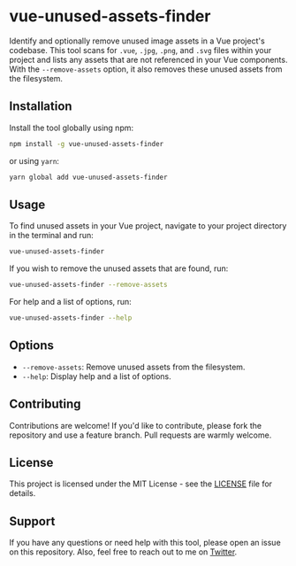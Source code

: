 # vue-unused-assets-finder

Identify and optionally remove unused image assets in a Vue project's codebase. This tool scans for `.vue`, `.jpg`, `.png`, and `.svg` files within your project and lists any assets that are not referenced in your Vue components. With the `--remove-assets` option, it also removes these unused assets from the filesystem.

## Installation

Install the tool globally using npm:

```bash
npm install -g vue-unused-assets-finder
```
or using `yarn`:

```bash
yarn global add vue-unused-assets-finder
```

## Usage

To find unused assets in your Vue project, navigate to your project directory in the terminal and run:

```bash
vue-unused-assets-finder
```

If you wish to remove the unused assets that are found, run:

```bash
vue-unused-assets-finder --remove-assets
```

For help and a list of options, run:

```bash
vue-unused-assets-finder --help
```

## Options

- `--remove-assets`: Remove unused assets from the filesystem.
- `--help`: Display help and a list of options.

## Contributing

Contributions are welcome! If you'd like to contribute, please fork the repository and use a feature branch. Pull requests are warmly welcome.

## License

This project is licensed under the MIT License - see the [LICENSE](./LICENSE) file for details.

## Support

If you have any questions or need help with this tool, please open an issue on this repository. Also, feel free to reach out to me on [Twitter](https://twitter.com/pcnoic).
